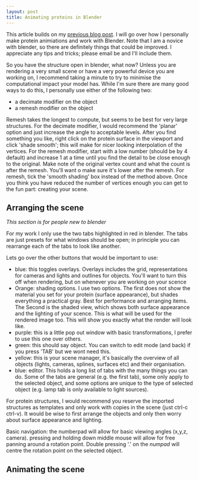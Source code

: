 ```yaml
---
layout: post
title: Animating proteins in Blender
---
```


This article builds on my [previous blog post](https://nemoandrea.github.io/blog/PDBtoBlender/). I will go over how I personally make protein animiations and work with Blender.
Note that I am a novice with blender, so there are definitely things that could be improved. I appreciate any tips and tricks;
please email be and I'll include them.

So you have the structure open in blender, what now? Unless you are rendering a very small scene or have a very powerful device you are working on, I recommend taking a minute to try to minimise the computational impact your model has. While I'm sure there are many good ways to do this, I personally use either of the following two:
* a decimate modifier on the object 
* a remesh modifier on the object

Remesh takes the longest to compute, but seems to be best for very large structures. For the decimate modifier, I would recommend the 'planar' option and just increase the angle to acceptable levels. After you find something you like, right click on the protein surface in the viewport and click 'shade smooth'; this will make for nicer looking interpolation of the vertices. For the remesh modifier, start with a low number (should be by 4 default) and increase 1 at a time until you find the detail to be close enough to the original. Make note of the original vertex count and what the count is after the remesh. You'll want o make sure it's lower after the remesh. For remesh, tick the 'smooth shading' box instead of the method above. Once you think you have reduced the number of vertices enough you can get to the fun part: creating your scene.

## Arranging the scene 

*This section is for people new to blender*

For my work I only use the two tabs highlighted in red in blender. The tabs are just presets for what windows should be open; in principle you can rearrange each of the tabs to look like another.

Lets go over the other buttons that would be important to use:
* blue: this toggles overlays. Overlays includes the grid, representations for cameras and lights and outlines for objects. You'll want to turn this off when rendering, but on whenever you are working on your scence
* Orange: shading options. I use two options. The first does not show the material you set for your protein (surface appearance), but shades everything a practical gray. Best for performance and arranging items. The Second is the shaded view, which shows both surface appearance and the lighting of your scence. This is what will be used for the rendered image too. This will show you exactly what the render will look like.
* purple: this is a little pop out window with basic transformations, I prefer to use this one over others.
* green: this should say object. You can switch to edit mode (and back) if you press 'TAB' but we wont need this. 
* yellow: this is your scene manager, it's basically the overview of all objects (lights, cameras, splines, surfaces etc) and their organisation. 
* blue: editor. This holds a long list of tabs with the many things you can do. Some of the tabs are general (e.g. the first tab), some only apply to the selected object, and some options are unique to the type of selected object (e.g. lamp tab is only available to light sources).

For protein structures, I would recommend you reserve the imported structures as templates and only work with copies in the scene (just ctrl-c ctrl-v). It would be wise to first arrange the objects and only then worry about surface appearance and lighting.

Basic navigation: the numberpad will allow for basic viewing angles (x,y,z, camera). pressing and holding down middle mouse will allow for free panning around a rotation point. Double pressing '.' on the *numpad* will centre the rotation point on the selected object.

## Animating the scene


